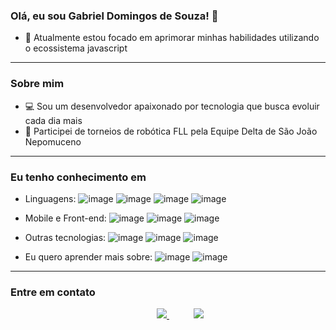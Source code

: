 ### Olá, eu sou Gabriel Domingos de Souza! 👋

- 🌱 Atualmente estou focado em aprimorar minhas habilidades utilizando o ecossistema javascript

---

### Sobre mim

- :computer: Sou um desenvolvedor apaixonado por tecnologia que busca evoluir cada dia mais
- 🤖 Participei de torneios de robótica FLL pela Equipe Delta de São João Nepomuceno 

---

### Eu tenho conhecimento em

 - Linguagens:
![image](https://user-images.githubusercontent.com/74616318/161270883-bb111f71-f2d1-4572-a944-4ef9f6abfa4c.png)
![image](https://user-images.githubusercontent.com/74616318/161272183-a76508ae-5946-4ee4-8d1b-61a0bdf03e55.png)
![image](https://user-images.githubusercontent.com/74616318/161270973-479f79b0-4587-401c-85d3-81cbbbf5ddca.png)
![image](https://img.shields.io/badge/C%2B%2B-00599C?style=for-the-badge&logo=c%2B%2B&logoColor=white)

 - Mobile e Front-end: ![image](https://user-images.githubusercontent.com/74616318/161271164-adf58cc3-63ad-46de-a5c5-c2e1f199bb07.png)
![image](https://user-images.githubusercontent.com/74616318/161272296-754abd07-7196-4139-8d7b-6f06a958fb50.png)
![image](https://img.shields.io/badge/next%20js-000000?style=for-the-badge&logo=nextdotjs&logoColor=white)

 - Outras tecnologias: ![image](https://user-images.githubusercontent.com/74616318/161271242-488a314b-8eb1-4f76-a6bf-02edb806a08b.png)
![image](https://img.shields.io/badge/MySQL-005C84?style=for-the-badge&logo=mysql&logoColor=white)
![image](https://img.shields.io/badge/Elastic_Search-005571?style=for-the-badge&logo=elasticsearch&logoColor=white)

- Eu quero aprender mais sobre: ![image](https://user-images.githubusercontent.com/74616318/161271910-6176b230-d45f-426e-81dd-c4e0d8f84912.png)
![image](https://img.shields.io/badge/C%23-239120?style=for-the-badge&logo=csharp&logoColor=white)

---

### Entre em contato
<p align="center">
    &nbsp;&nbsp;&nbsp;&nbsp;&nbsp;&nbsp;&nbsp;&nbsp;&nbsp;
    <a href="mailto:gbdomingos03@gmail.com">
        <img src="https://img.shields.io/badge/gmail-D14836?&style=for-the-badge&logo=gmail&logoColor=white&link=mailto:gbdomingos03@gmail.com">
    </a>
    &nbsp;&nbsp;&nbsp;&nbsp;&nbsp;&nbsp;&nbsp;&nbsp;&nbsp;
    <a href="https://www.linkedin.com/in/gabriel-souza-98a471208/">
        <img src="https://img.shields.io/badge/linkedin-%230077B5.svg?&style=for-the-badge&logo=linkedin&logoColor=white&link=mailto:https://www.linkedin.com/in/gabriel-souza-98a471208/">
    </a>
</p>

<!--
**gabrields03/gabrields03** is a ✨ _special_ ✨ repository because its `README.md` (this file) appears on your GitHub profile.

Here are some ideas to get you started:

- 🔭 I’m currently working on ...
- 🌱 I’m currently learning ...
- 👯 I’m looking to collaborate on ...
- 🤔 I’m looking for help with ...
- 💬 Ask me about ...
- 📫 How to reach me: ...
- 😄 Pronouns: ...
- ⚡ Fun fact: ...
-->
